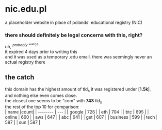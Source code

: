# nic.edu.pl
a placeholder website in place of polands' educational registry (NIC)

### there should definitely be legal concerns with this, right?
uh, *<sup>probably</sup>* *<sup>ʸᵉᵃʰ??</sup>* <br>
it expired 4 days prior to writing this <br>
and it was used as a temporary .edu email. there was seemingly never an actual registry there <br>

## the catch
this domain has the highest amount of tld<sub>s</sub> it was registered under [**1.5k**], <br>
and nothing else even comes close. <br>
the closest one seems to be "com" with **743** tld<sub>s</sub> <br>
the rest of the top 10 for comparison: <br>
| name     |count|
| -------- | --- |
| google   | 726 |
| eth      | 704 |
| btc      | 695 |
| online   | 660 |
| aws      | 647 |
| abc      | 641 |
| get      | 607 |
| business | 599 |
| tech     | 587 |
| sun      | 587 |
